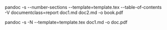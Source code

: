 pandoc -s --number-sections --template=template.tex --table-of-contents -V documentclass=report doc1.md doc2.md -o book.pdf

pandoc -s -N --template=template.tex doc1.md -o doc.pdf